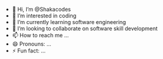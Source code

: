 - 👋 Hi, I’m @Shakacodes
- 👀 I’m interested in coding 
- 🌱 I’m currently learning software engineering 
- 💞️ I’m looking to collaborate on software skill development 
- 📫 How to reach me ...
- 😄 Pronouns: ...
- ⚡ Fun fact: ...

<!---
Shakacodes/Shakacodes is a ✨ special ✨ repository because its `README.md` (this file) appears on your GitHub profile.
You can click the Preview link to take a look at your changes.
--->
